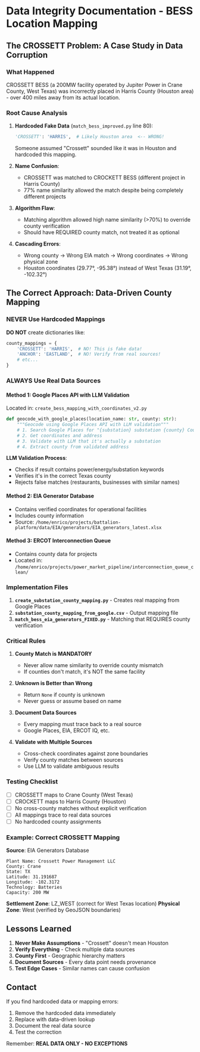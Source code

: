 # Data Integrity Documentation - BESS Location Mapping

## The CROSSETT Problem: A Case Study in Data Corruption

### What Happened
CROSSETT BESS (a 200MW facility operated by Jupiter Power in Crane County, West Texas) was incorrectly placed in Harris County (Houston area) - over 400 miles away from its actual location.

### Root Cause Analysis

1. **Hardcoded Fake Data** (`match_bess_improved.py` line 80):
   ```python
   'CROSSETT': 'HARRIS',  # Likely Houston area  <-- WRONG!
   ```
   Someone assumed "Crossett" sounded like it was in Houston and hardcoded this mapping.

2. **Name Confusion**: 
   - CROSSETT was matched to CROCKETT BESS (different project in Harris County)
   - 77% name similarity allowed the match despite being completely different projects

3. **Algorithm Flaw**: 
   - Matching algorithm allowed high name similarity (>70%) to override county verification
   - Should have REQUIRED county match, not treated it as optional

4. **Cascading Errors**:
   - Wrong county → Wrong EIA match → Wrong coordinates → Wrong physical zone
   - Houston coordinates (29.77°, -95.38°) instead of West Texas (31.19°, -102.32°)

## The Correct Approach: Data-Driven County Mapping

### NEVER Use Hardcoded Mappings
**DO NOT** create dictionaries like:
```python
county_mappings = {
    'CROSSETT': 'HARRIS',  # NO! This is fake data!
    'ANCHOR': 'EASTLAND',  # NO! Verify from real sources!
    # etc...
}
```

### ALWAYS Use Real Data Sources

#### Method 1: Google Places API with LLM Validation
Located in: `create_bess_mapping_with_coordinates_v2.py`

```python
def geocode_with_google_places(location_name: str, county: str):
    """Geocode using Google Places API with LLM validation"""
    # 1. Search Google Places for "{substation} substation {county} County Texas"
    # 2. Get coordinates and address
    # 3. Validate with LLM that it's actually a substation
    # 4. Extract county from validated address
```

**LLM Validation Process**:
- Checks if result contains power/energy/substation keywords
- Verifies it's in the correct Texas county
- Rejects false matches (restaurants, businesses with similar names)

#### Method 2: EIA Generator Database
- Contains verified coordinates for operational facilities
- Includes county information
- Source: `/home/enrico/projects/battalion-platform/data/EIA/generators/EIA_generators_latest.xlsx`

#### Method 3: ERCOT Interconnection Queue
- Contains county data for projects
- Located in: `/home/enrico/projects/power_market_pipeline/interconnection_queue_clean/`

### Implementation Files

1. **`create_substation_county_mapping.py`** - Creates real mapping from Google Places
2. **`substation_county_mapping_from_google.csv`** - Output mapping file
3. **`match_bess_eia_generators_FIXED.py`** - Matching that REQUIRES county verification

### Critical Rules

1. **County Match is MANDATORY**
   - Never allow name similarity to override county mismatch
   - If counties don't match, it's NOT the same facility

2. **Unknown is Better than Wrong**
   - Return `None` if county is unknown
   - Never guess or assume based on name

3. **Document Data Sources**
   - Every mapping must trace back to a real source
   - Google Places, EIA, ERCOT IQ, etc.

4. **Validate with Multiple Sources**
   - Cross-check coordinates against zone boundaries
   - Verify county matches between sources
   - Use LLM to validate ambiguous results

### Testing Checklist

- [ ] CROSSETT maps to Crane County (West Texas)
- [ ] CROCKETT maps to Harris County (Houston)  
- [ ] No cross-county matches without explicit verification
- [ ] All mappings trace to real data sources
- [ ] No hardcoded county assignments

### Example: Correct CROSSETT Mapping

**Source**: EIA Generators Database
```
Plant Name: Crossett Power Management LLC
County: Crane
State: TX
Latitude: 31.191687
Longitude: -102.3172
Technology: Batteries
Capacity: 200 MW
```

**Settlement Zone**: LZ_WEST (correct for West Texas location)
**Physical Zone**: West (verified by GeoJSON boundaries)

## Lessons Learned

1. **Never Make Assumptions** - "Crossett" doesn't mean Houston
2. **Verify Everything** - Check multiple data sources
3. **County First** - Geographic hierarchy matters
4. **Document Sources** - Every data point needs provenance
5. **Test Edge Cases** - Similar names can cause confusion

## Contact

If you find hardcoded data or mapping errors:
1. Remove the hardcoded data immediately
2. Replace with data-driven lookup
3. Document the real data source
4. Test the correction

Remember: **REAL DATA ONLY - NO EXCEPTIONS**